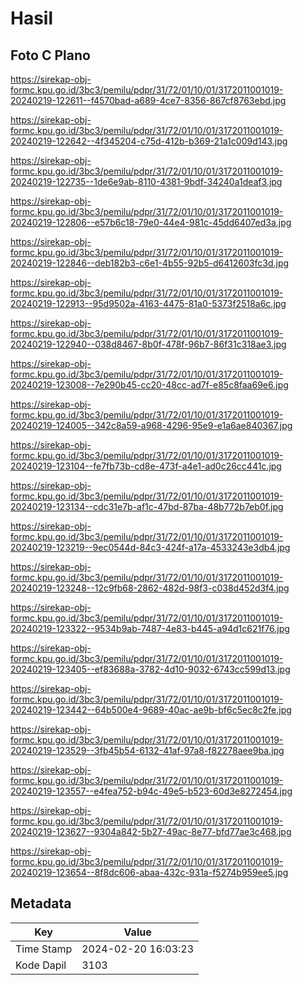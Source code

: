 # Hasil

## Foto C Plano

https://sirekap-obj-formc.kpu.go.id/3bc3/pemilu/pdpr/31/72/01/10/01/3172011001019-20240219-122611--f4570bad-a689-4ce7-8356-867cf8763ebd.jpg

https://sirekap-obj-formc.kpu.go.id/3bc3/pemilu/pdpr/31/72/01/10/01/3172011001019-20240219-122642--4f345204-c75d-412b-b369-21a1c009d143.jpg

https://sirekap-obj-formc.kpu.go.id/3bc3/pemilu/pdpr/31/72/01/10/01/3172011001019-20240219-122735--1de6e9ab-8110-4381-9bdf-34240a1deaf3.jpg

https://sirekap-obj-formc.kpu.go.id/3bc3/pemilu/pdpr/31/72/01/10/01/3172011001019-20240219-122806--e57b6c18-79e0-44e4-981c-45dd6407ed3a.jpg

https://sirekap-obj-formc.kpu.go.id/3bc3/pemilu/pdpr/31/72/01/10/01/3172011001019-20240219-122846--deb182b3-c6e1-4b55-92b5-d6412603fc3d.jpg

https://sirekap-obj-formc.kpu.go.id/3bc3/pemilu/pdpr/31/72/01/10/01/3172011001019-20240219-122913--95d9502a-4163-4475-81a0-5373f2518a6c.jpg

https://sirekap-obj-formc.kpu.go.id/3bc3/pemilu/pdpr/31/72/01/10/01/3172011001019-20240219-122940--038d8467-8b0f-478f-96b7-86f31c318ae3.jpg

https://sirekap-obj-formc.kpu.go.id/3bc3/pemilu/pdpr/31/72/01/10/01/3172011001019-20240219-123008--7e290b45-cc20-48cc-ad7f-e85c8faa69e6.jpg

https://sirekap-obj-formc.kpu.go.id/3bc3/pemilu/pdpr/31/72/01/10/01/3172011001019-20240219-124005--342c8a59-a968-4296-95e9-e1a6ae840367.jpg

https://sirekap-obj-formc.kpu.go.id/3bc3/pemilu/pdpr/31/72/01/10/01/3172011001019-20240219-123104--fe7fb73b-cd8e-473f-a4e1-ad0c26cc441c.jpg

https://sirekap-obj-formc.kpu.go.id/3bc3/pemilu/pdpr/31/72/01/10/01/3172011001019-20240219-123134--cdc31e7b-af1c-47bd-87ba-48b772b7eb0f.jpg

https://sirekap-obj-formc.kpu.go.id/3bc3/pemilu/pdpr/31/72/01/10/01/3172011001019-20240219-123219--9ec0544d-84c3-424f-a17a-4533243e3db4.jpg

https://sirekap-obj-formc.kpu.go.id/3bc3/pemilu/pdpr/31/72/01/10/01/3172011001019-20240219-123248--12c9fb68-2862-482d-98f3-c038d452d3f4.jpg

https://sirekap-obj-formc.kpu.go.id/3bc3/pemilu/pdpr/31/72/01/10/01/3172011001019-20240219-123322--9534b9ab-7487-4e83-b445-a94d1c621f76.jpg

https://sirekap-obj-formc.kpu.go.id/3bc3/pemilu/pdpr/31/72/01/10/01/3172011001019-20240219-123405--ef83688a-3782-4d10-9032-6743cc599d13.jpg

https://sirekap-obj-formc.kpu.go.id/3bc3/pemilu/pdpr/31/72/01/10/01/3172011001019-20240219-123442--64b500e4-9689-40ac-ae9b-bf6c5ec8c2fe.jpg

https://sirekap-obj-formc.kpu.go.id/3bc3/pemilu/pdpr/31/72/01/10/01/3172011001019-20240219-123529--3fb45b54-6132-41af-97a8-f82278aee9ba.jpg

https://sirekap-obj-formc.kpu.go.id/3bc3/pemilu/pdpr/31/72/01/10/01/3172011001019-20240219-123557--e4fea752-b94c-49e5-b523-60d3e8272454.jpg

https://sirekap-obj-formc.kpu.go.id/3bc3/pemilu/pdpr/31/72/01/10/01/3172011001019-20240219-123627--9304a842-5b27-49ac-8e77-bfd77ae3c468.jpg

https://sirekap-obj-formc.kpu.go.id/3bc3/pemilu/pdpr/31/72/01/10/01/3172011001019-20240219-123654--8f8dc606-abaa-432c-931a-f5274b959ee5.jpg


## Metadata

| Key        | Value               |
| ---------- | ------------------- |
| Time Stamp | 2024-02-20 16:03:23 |
| Kode Dapil | 3103                |



